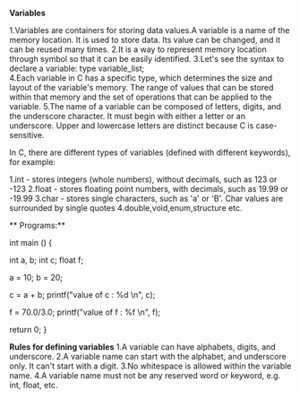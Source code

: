 **Variables**

  1.Variables are containers for storing data values.A variable is a name of the memory location. 
    It is used to store data. Its value can be changed, and it can be reused many times.
  2.It is a way to represent memory location through symbol so that it can be easily identified.
  3.Let's see the syntax to declare a variable:
      type variable_list;  
  4.Each variable in C has a specific type, which determines the size and layout of the variable's memory.
    The range of values that can be stored within that memory and the set of operations that can be applied to the variable.
  5.The name of a variable can be composed of letters, digits, and the underscore character. It must begin with either a letter or an underscore. Upper and lowercase letters are distinct because C is case-sensitive.

In C, there are different types of variables (defined with different keywords), for example:

  1.int - stores integers (whole numbers), without decimals, such as 123 or -123
  2.float - stores floating point numbers, with decimals, such as 19.99 or -19.99
  3.char - stores single characters, such as 'a' or 'B'. Char values are surrounded by single quotes
  4.double,void,enum,structure etc.
  
**  Programs:**
  
int main () {

  
   int a, b;
   int c;
   float f;
 
  
   a = 10;
   b = 20;
  
   c = a + b;
   printf("value of c : %d \n", c);

   f = 70.0/3.0;
   printf("value of f : %f \n", f);
 
   return 0;
}

**Rules for defining variables**
  1.A variable can have alphabets, digits, and underscore.
  2.A variable name can start with the alphabet, and underscore only. It can't start with a         digit.
  3.No whitespace is allowed within the variable name.
  4.A variable name must not be any reserved word or keyword, e.g. int, float, etc.

